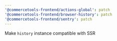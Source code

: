 ```yaml
---
'@commercetools-frontend/actions-global': patch
'@commercetools-frontend/browser-history': patch
'@commercetools-frontend/sentry': patch
---
```


Make `history` instance compatible with SSR
